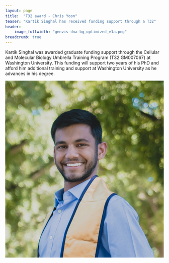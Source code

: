 ```yaml
---
layout: page
title:  "T32 award - Chris Yoon"
teaser: "Kartik Singhal has received funding support through a T32"
header:
    image_fullwidth: "genvis-dna-bg_optimized_v1a.png"
breadcrumb: true
---
```


Kartik Singhal was awarded graduate funding support through the Cellular and Molecular Biology Umbrella Training Program (T32 GM007067) at Washington University. This funding will support two years of his PhD and afford him additional training and support at Washington University as he advances in his degree.

<div class="row">
    <div class="small-12 columns">
        <img src="/assets/img/team/kartik_singhal.jpg">
    </div>
</div>
